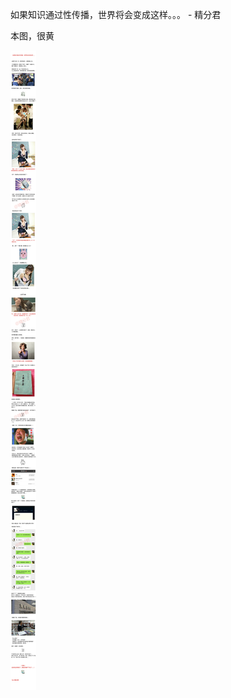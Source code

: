 如果知识通过性传播，世界将会变成这样。。。 - 精分君

本图，很黄

![cf10189fa96a43d5b8f33fc4534898bf.jpg](https://raw.githubusercontent.com/wxlzmt/cdn1/master/ext/qw/groups/20006/cf10189fa96a43d5b8f33fc4534898bf.jpg)
